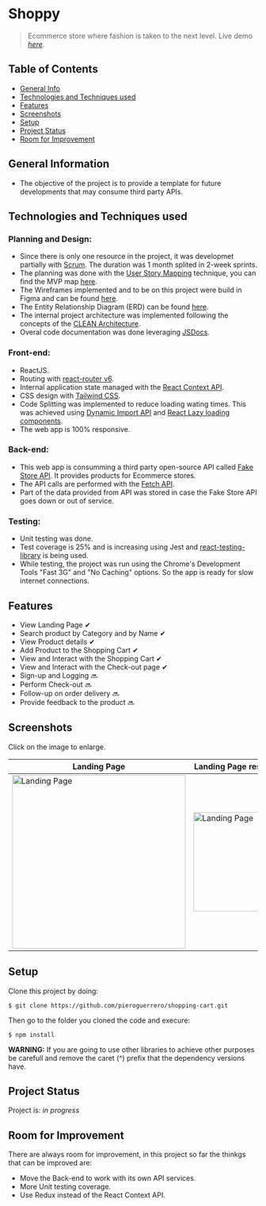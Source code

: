 
# Shoppy
> Ecommerce store where fashion is taken to the next level. 
> Live demo [_here_](https://pieroguerrero.github.io/shopping-cart/).

## Table of Contents
* [General Info](#general-information)
* [Technologies and Techniques used](#technologies-and-techniques-used)
* [Features](#features)
* [Screenshots](#screenshots)
* [Setup](#setup)
* [Project Status](#project-status)
* [Room for Improvement](#room-for-improvement)


## General Information
- The objective of the project is to provide a template for future developments that may consume third party APIs.

## Technologies and Techniques used
### Planning and Design:
- Since there is only one resource in the project, it was developmet partially with [Scrum](https://www.scrum.org/resources/what-is-scrum). The duration was 1 month splited in 2-week sprints.
- The planning was done with the [User Story Mapping](https://www.visual-paradigm.com/guide/agile-software-development/what-is-user-story-mapping/) technique, you can find the MVP map [here](https://www.figma.com/proto/sZ8TbKWJWJZQCgri0VfnDn/Shopping-App?node-id=2722%3A3621&scaling=min-zoom&page-id=2722%3A3620).
- The Wireframes implemented and to be on this project were build in Figma and can be found [here](https://www.figma.com/proto/sZ8TbKWJWJZQCgri0VfnDn/Shopping-App?node-id=2689%3A6000&scaling=min-zoom&page-id=2689%3A5984&starting-point-node-id=2689%3A6000&show-proto-sidebar=1).
- The Entity Relationship Diagram (ERD) can be found [here](https://drive.google.com/file/d/1CEhsK9lhT2MILYgbN9bh8OH6CijNRj3g/view?usp=sharing).
- The internal project architecture was implemented following the concepts of the [CLEAN Architecture](https://blog.cleancoder.com/uncle-bob/2012/08/13/the-clean-architecture.html).
- Overal code documentation was done leveraging [JSDocs](https://jsdoc.app/).

### Front-end:
- ReactJS.
- Routing with [react-router v6](https://reactrouter.com/en/main).
- Internal application state managed with the [React Context API](https://reactjs.org/docs/context.html).
- CSS design with [Tailwind CSS](https://tailwindcss.com/). 
- Code Splitting was implemented to reduce loading wating times. This was achieved using [Dynamic Import API](https://developer.mozilla.org/en-US/docs/Web/JavaScript/Reference/Operators/import) and [React Lazy loading components](https://reactjs.org/docs/code-splitting.html#reactlazy).
- The web app is 100% responsive.

### Back-end:
- This web app is consumming a third party open-source API called [Fake Store API](https://fakestoreapi.com/). It provides products for Ecommerce stores.
- The API calls are performed with the [Fetch API](https://developer.mozilla.org/en-US/docs/Web/API/Fetch_API).
- Part of the data provided from API was stored in case the Fake Store API goes down or out of service.

### Testing:
- Unit testing was done.
- Test coverage is 25% and is increasing using Jest and [react-testing-library](https://testing-library.com/docs/react-testing-library/intro/) is being used.
- While testing, the project was run using the Chrome's Development Tools "Fast 3G" and "No Caching" options. So the app is ready for slow internet connections.

## Features

- View Landing Page ✔
- Search product by Category and by Name ✔
- View Product details ✔
- Add Product to the Shopping Cart ✔
- View and Interact with the Shopping Cart ✔
- View and Interact with the Check-out page ✔
- Sign-up and Logging 🔜
- Perform Check-out 🔜
- Follow-up on order delivery 🔜
- Provide feedback to the product 🔜


## Screenshots
Click on the image to enlarge.

| Landing Page | Landing Page responsive | Store |
| ------------ | -------------- | ------------- |
| <img src="https://user-images.githubusercontent.com/26049605/188336928-b488445d-0025-434e-afc5-80ca4c11c47c.png" width="350px" height="auto" alt="Landing Page" title="Click to enlarge">   | <img src="https://user-images.githubusercontent.com/26049605/188336912-76a1cc10-77fe-4589-9019-b2907459f85e.png" width="200px" height="auto" alt="Landing Page" title="Click to enlarge">     | <img src="https://user-images.githubusercontent.com/26049605/188336933-d2029af7-3c18-4557-ad5c-eb663b60be62.png" width="350px" height="auto" alt="Store" title="Click to enlarge">    |

## Setup
Clone this project by doing:
```
$ git clone https://github.com/pieroguerrero/shopping-cart.git
```
Then go to the folder you cloned the code and execure:
```
$ npm install
```
**WARNING:** If you are going to use other libraries to achieve other purposes be carefull and remove the caret (^) prefix that the dependency versions have.

## Project Status
Project is: _in progress_

## Room for Improvement
There are always room for improvement, in this project so far the thinkgs that can be improved are:
- Move the Back-end to work with its own API services.
- More Unit testing coverage.
- Use Redux instead of the React Context API.
